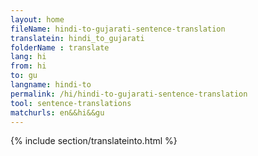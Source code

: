 ```yaml
---
layout: home
fileName: hindi-to-gujarati-sentence-translation
translatein: hindi_to_gujarati
folderName : translate
lang: hi
from: hi
to: gu
langname: hindi-to
permalink: /hi/hindi-to-gujarati-sentence-translation
tool: sentence-translations
matchurls: en&&hi&&gu
---
```

{% include section/translateinto.html %}
